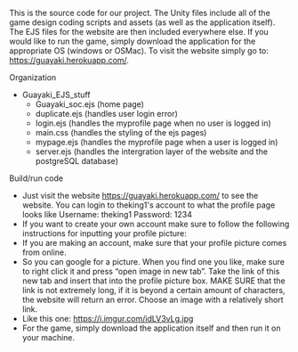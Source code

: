 This is the source code for our project. The Unity files include all of the game design coding scripts and assets
(as well as the application itself). The EJS files for the website are then included everywhere else. If you would
like to run the game, simply download the application for the appropriate OS (windows or OSMac). To visit the
website simply go to: https://guayaki.herokuapp.com/.

Organization
- Guayaki_EJS_stuff
  - Guayaki_soc.ejs (home page)
  - duplicate.ejs (handles user login error)
  - login.ejs (handles the myprofile page when no user is logged in)
  - main.css (handles the styling of the ejs pages)
  - mypage.ejs (handles the myprofile page when a user is logged in)
  - server.ejs (handles the intergration layer of the website and the postgreSQL database)
  
Build/run code
  - Just visit the website https://guayaki.herokuapp.com/ to see the website. You can login to theking1's account to     what the profile page looks like
          Username: theking1  Password: 1234
  - If you want to create your own account make sure to follow the following instructions for inputting your profile     picture:
  - If you are making an account, make sure that your profile picture comes from online. 
  - So you can google for a picture. When you find one you like, make sure to right click it and press “open image       in new tab”. Take the link of this new tab and insert that into the profile picture box. MAKE SURE that the link     is not extremely long, if it is beyond a certain amount of characters, the website will return an error. Choose     an image with a relatively short link.
  - Like this one: https://i.imgur.com/idLV3vLg.jpg
  - For the game, simply download the application itself and then run it on your machine. 
